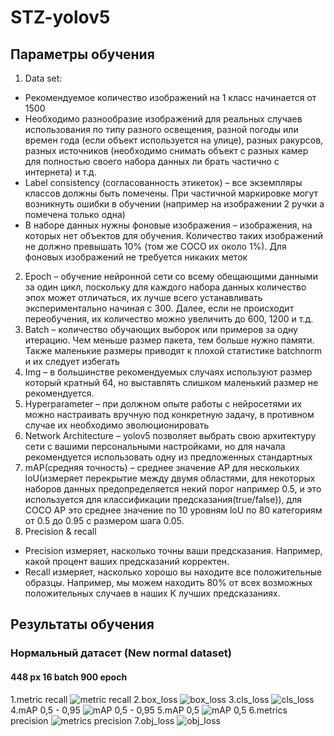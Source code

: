 # STZ-yolov5
## Параметры обучения
1.	Data set:
  + Рекомендуемое количество изображений на 1 класс начинается от 1500
  + Необходимо разнообразие изображений для реальных случаев использования по типу разного освещения, разной погоды или времен года (если объект используется на улице), разных ракурсов, разных источников (необходимо снимать объект с разных камер для полностью своего набора данных ли брать частично с интернета) и т.д.
  + Label consistency (согласованность этикеток) – все экземпляры классов должны быть помечены. При частичной маркировке могут возникнуть ошибки в обучении (например на изображении 2 ручки а помечена только одна)
  + В наборе данных нужны фоновые изображения – изображения, на которых нет объектов для обучения. Количество таких изображений не должно превышать 10% (том же COCO их около 1%). Для фоновых изображений не требуется никаких меток
2.	Epoch – обучение нейронной сети со всему обещающими данными за один цикл, поскольку для каждого набора данных количество эпох может отличаться, их лучше всего устанавливать экспериментально начиная с 300. Далее, если не происходит переобучения, их количество можно увеличить до 600, 1200 и т.д.
3.	Batch – количество обучающих выборок или примеров за одну итерацию. Чем меньше размер пакета, тем больше нужно памяти. Также маленькие размеры приводят к плохой статистике batchnorm и их следует избегать 
4.	Img – в большинстве рекомендуемых случаях используют размер который кратный 64, но выставлять слишком маленький размер не рекомендуется.
5.	Hyperparameter – при должном опыте работы с нейросетями их можно настраивать вручную под конкретную задачу, в противном случае их необходимо эволюционировать 
6.	Network Architecture – yolov5 позволяет выбрать свою архитектуру сети с вашими персональными настройками, но для начала рекомендуется использовать одну из предложенных стандартных 
7.	mAP(средняя точность) – среднее значение AP для нескольких loU(измеряет перекрытие между двумя областями, для некоторых наборов данных предопределяется некий порог например 0.5, и это используется для классификации предсказания(true/false)), для COCO AP это среднее значение по 10 уровням loU по 80 категориям от 0.5 до 0.95 с размером шага 0.05.
8.	Precision & recall
  + Precision измеряет, насколько точны ваши предсказания. Например, какой процент ваших предсказаний корректен.
  + Recall измеряет, насколько хорошо вы находите все положительные образцы. Например, мы можем находить 80% от всех возможных положительных случаев в наших К лучших предсказаниях.

## Результаты обучения
### Нормальный датасет (New normal dataset)
#### 448 px 16 batch 900 epoch
1.metric recall
![metric recall](https://user-images.githubusercontent.com/86681516/162637930-9c4b0be6-0782-43e1-a0e3-94e67379e418.png)
2.box_loss
![box_loss](https://user-images.githubusercontent.com/86681516/162638028-302fb1c2-8c9d-4f86-8de8-2f601f3bb85f.png)
3.cls_loss
![cls_loss](https://user-images.githubusercontent.com/86681516/162638029-f41e8b20-ff6e-4538-a062-aa7e98440d34.png)
4.mAP 0,5 - 0,95
![mAP 0,5 - 0,95](https://user-images.githubusercontent.com/86681516/162638030-2f5cc349-2d46-4298-96eb-1c4a658775e8.png)
5.mAP 0,5
![mAP 0,5](https://user-images.githubusercontent.com/86681516/162638031-11e71142-d76b-4233-a4fd-1b6518c9509e.png)
6.metrics precision
![metrics precision](https://user-images.githubusercontent.com/86681516/162638032-f361c80e-aa5f-4847-ad2c-da370e8ef792.png)
7.obj_loss
![obj_loss](https://user-images.githubusercontent.com/86681516/162638034-56d4a3ce-8af0-4137-8954-c1b750eef164.png)
